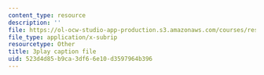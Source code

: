```yaml
---
content_type: resource
description: ''
file: https://ol-ocw-studio-app-production.s3.amazonaws.com/courses/res-6-012-introduction-to-probability-spring-2018/523d4d85b9ca3df66e10d3597964b396_yqdcK6-9kv8.srt
file_type: application/x-subrip
resourcetype: Other
title: 3play caption file
uid: 523d4d85-b9ca-3df6-6e10-d3597964b396
---
```

